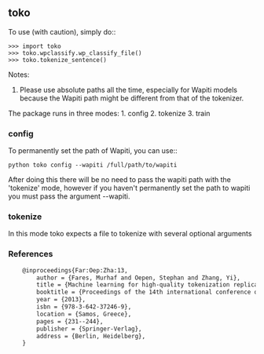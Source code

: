 toko
--------

To use (with caution), simply do::

    >>> import toko
    >>> toko.wpclassify.wp_classify_file()
    >>> toko.tokenize_sentence()


Notes:
1) Please use absolute paths all the time, especially for Wapiti
models because the Wapiti path might be different from that of the
tokenizer.


The package runs in three modes: 
    1.  config 
    2.  tokenize 
    3.  train

### config
To permanently set the path of Wapiti, you can use::

    python toko config --wapiti /full/path/to/wapiti


After doing this there will be no need to pass the wapiti path with
the 'tokenize' mode, however if you haven't permanently set the path
to wapiti you must pass the argument --wapiti.


### tokenize

In this mode toko expects a file to tokenize with several optional
arguments

### References

```LaTeX
    @inproceedings{Far:Oep:Zha:13,
        author = {Fares, Murhaf and Oepen, Stephan and Zhang, Yi},
        title = {Machine learning for high-quality tokenization replicating variable tokenization schemes},
        booktitle = {Proceedings of the 14th international conference on Computational Linguistics and Intelligent Text Processing - Volume Part I},
        year = {2013},
        isbn = {978-3-642-37246-9},
        location = {Samos, Greece},
        pages = {231--244}, 
        publisher = {Springer-Verlag},
        address = {Berlin, Heidelberg},
    }
```

